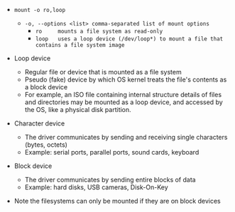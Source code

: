 - `mount -o ro,loop`
  - `-o, --options <list> comma-separated list of mount options`
    - `ro     mounts a file system as read-only`
    - `loop   uses a loop device (/dev/loop*) to mount a file that contains a file system image`

- Loop device
  - Regular file or device that is mounted as a file system
  - Pseudo (fake) device by which OS kernel treats the file's contents as a block device
  - For example, an ISO file containing internal structure details of files and directories may be
    mounted as a loop device, and accessed by the OS, like a physical disk partition.
- Character device
  - The driver communicates by sending and receiving single characters (bytes, octets)
  - Example: serial ports, parallel ports, sound cards, keyboard
- Block device
  - The driver communicates by sending entire blocks of data
  - Example: hard disks, USB cameras, Disk-On-Key

- Note the filesystems can only be mounted if they are on block devices
